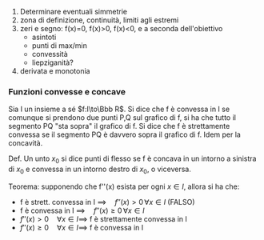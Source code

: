 1. Determinare eventuali simmetrie
2. zona di definizione, continuità, limiti agli estremi
3. zeri e segno: f(x)=0, f(x)>0, f(x)<0, e a seconda dell'obiettivo
	- asintoti
	- punti di max/min
	- convessità
	- liepziganità?
4. derivata e monotonia

### Funzioni convesse e concave

Sia I un insieme a sé $f:I\to\Bbb R$. Si dice che f è convessa in I se comunque si prendono due punti P,Q sul grafico di f, si ha che tutto il segmento PQ "sta sopra" il grafico di f. Si dice che f è strettamente convessa se il segmento PQ è davvero sopra il grafico di f.
Idem per la concavità.

Def. Un unto $x_0$ si dice punti di flesso se f è concava in un intorno a sinistra di $x_0$ e convessa in un intorno destro di $x_0$, o viceversa.

Teorema:
supponendo che f''(x) esista per ogni $x\in I$, allora si ha che:
- f è strett. convessa in I $\implies\quad f''(x)>0\,\forall x\in I$ (FALSO)
- f è convessa in I $\implies\quad f''(x)\ge 0\,\forall x\in I$
- $f''(x)>0\quad\forall x\in I\implies$ f è strettamente convessa in I
- $f''(x)\ge 0\quad\forall x\in I\implies$ f è convessa in I
  